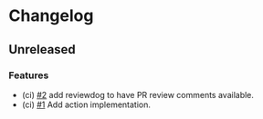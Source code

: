 <!--
This changelog was created using the `clu` binary
(https://github.com/MalteHerrmann/changelog-utils).
-->
# Changelog

## Unreleased

### Features

- (ci) [#2](https://github.com/MalteHerrmann/changelog-lint-action/pull/2) add reviewdog to have PR review comments available.
- (ci) [#1](https://github.com/MalteHerrmann/changelog-lint-action/pull/1) Add action implementation.

